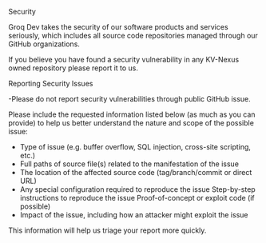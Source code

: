 Security

Groq Dev takes the security of our software products and services seriously, which includes all source code repositories managed through our GitHub organizations.

If you believe you have found a security vulnerability in any KV-Nexus owned repository please report it to us.

Reporting Security Issues

-Please do not report security vulnerabilities through public GitHub issue.

Please include the requested information listed below (as much as you can provide) to help us better understand the nature and scope of the possible issue:

- Type of issue (e.g. buffer overflow, SQL injection, cross-site scripting, etc.)
- Full paths of source file(s) related to the manifestation of the issue
- The location of the affected source code (tag/branch/commit or direct URL)
- Any special configuration required to reproduce the issue
Step-by-step instructions to reproduce the issue
Proof-of-concept or exploit code (if possible)
- Impact of the issue, including how an attacker might exploit the issue

This information will help us triage your report more quickly.
